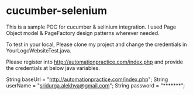 # cucumber-selenium
This is a sample POC for cucumber & selinium integration.
I used Page Object model & PageFactory design patterns wherever needed.


To test in your local, Please clone my project and change the credentials in YourLogoWebsiteTest.java.

Please register into http://automationpractice.com/index.php and provide the credentials at below java variables.

String baseUrl = "http://automationpractice.com/index.php";
String userName = "sridurga.alekhya@gmail.com";
String password = "*******";

